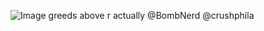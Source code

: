 ![Image](https://github.com/user-attachments/assets/77281fcf-0b28-4f36-80dd-5221b1d450e7)
greeds above r actually @BombNerd @crushphila
